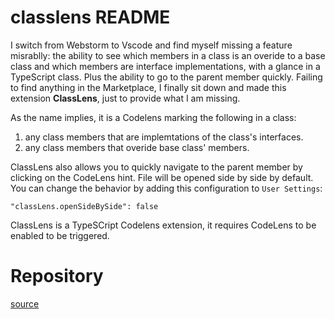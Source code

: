 # classlens README

I switch from Webstorm to Vscode and find myself missing a feature misrablly: the ability to see which members in a class is an overide to a base class and which members are interface implementations, with a glance in a TypeScript class. Plus the ability to go to the parent member quickly. Failing to find anything in the Marketplace, I finally sit down and made this extension **ClassLens**, just to provide what I am missing.

As the name implies, it is a Codelens marking the following in a class:

1.  any class members that are implemtations of the class's interfaces.
2.  any class members that overide base class' members.

ClassLens also allows you to quickly navigate to the parent member by clicking on the CodeLens hint. File will be opened side by side by default. You can change the behavior by adding this configuration to `User Settings`:

```
"classLens.openSideBySide": false
```

ClassLens is a TypeSCript Codelens extension, it requires CodeLens to be enabled to be triggered.

# Repository

[source](https://github.com/rexebin/classlens)

